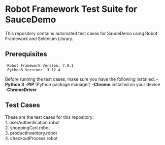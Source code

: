 # Robot Framework Test Suite for SauceDemo
This repository contains automated test cases for SauceDemo using Robot Framework and Selenium Library.

## Prerequisites
    -Robot Framework Version: 7.0.1
    -Python3 Version:  3.12.4

Before running the test cases, make sure you have the following installed:
    -**Python 3**
    -**PIP** (Python package manager)
    -**Chrome** installed on your device
    -**ChromeDriver**

## Test Cases 
These are the test cases for this repository:<br>
    1. userAuthentication.robot<br>
    2. shoppingCart.robot<br>
    3. productInventory.robot<br>
    4. checkoutProcess.robot
